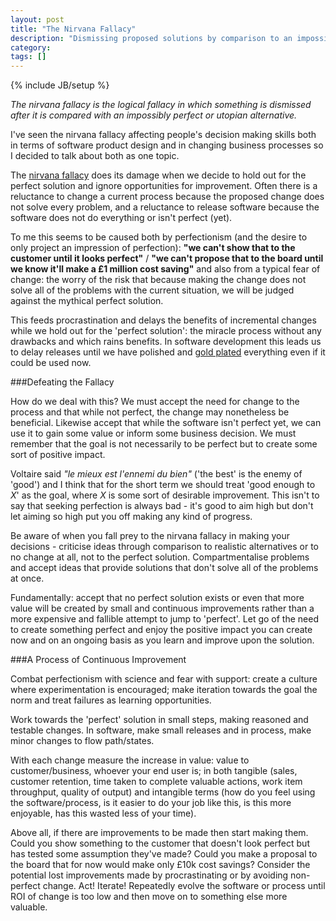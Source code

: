 ```yaml
---
layout: post
title: "The Nirvana Fallacy"
description: "Dismissing proposed solutions by comparison to an impossibly perfect alternative feeds procrastination and fear of change. Make a rational attempt at an imperfect but beneficial change now and work towards continuous improvement."
category: 
tags: []
---
```

{% include JB/setup %}


*The nirvana fallacy is the logical fallacy in which something is dismissed after it is compared with an impossibly perfect or utopian alternative.*

I've seen the nirvana fallacy affecting people's decision making skills both in terms of software product design and in changing business processes so I decided to talk about both as one topic.

The [nirvana fallacy][2] does its damage when we decide to hold out for the perfect solution and ignore opportunities for improvement. Often there is a reluctance to change a current process because the proposed change does not solve every problem, and a reluctance to release software because the software does not do everything or isn't perfect (yet).

To me this seems to be caused both by perfectionism (and the desire to only project an impression of perfection): **"we can't show that to the customer until it looks perfect"** / **"we can't propose that to the board until we know it'll make a £1 million cost saving"** and also from a typical fear of change: the worry of the risk that because making the change does not solve all of the problems with the current situation, we will be judged against the mythical perfect solution.

This feeds procrastination and delays the benefits of incremental changes while we hold out for the 'perfect solution': the miracle process without any drawbacks and which rains benefits. In software development this leads us to delay releases until we have polished and [gold plated][1] everything even if it could be used now.


###Defeating the Fallacy

How do we deal with this? We must accept the need for change to the process and that while not perfect, the change may nonetheless be beneficial. Likewise accept that while the software isn't perfect yet, we can use it to gain some value or inform some business decision. We must remember that the goal is not necessarily to be perfect but to create some sort of positive impact.

Voltaire said *"le mieux est l'ennemi du bien"* ('the best' is the enemy of 'good') and I think that for the short term we should treat 'good enough to *X*' as the goal, where *X* is some sort of desirable improvement. This isn't to say that seeking perfection is always bad - it's good to aim high but don't let aiming so high put you off making any kind of progress.

Be aware of when you fall prey to the nirvana fallacy in making your decisions - criticise ideas through comparison to realistic alternatives or to no change at all, not to the perfect solution. Compartmentalise problems and accept ideas that provide solutions that don't solve all of the problems at once.

Fundamentally: accept that no perfect solution exists or even that more value will be created by small and continuous improvements rather than a more expensive and fallible attempt to jump to 'perfect'. Let go of the need to create something perfect and enjoy the positive impact you can create now and on an ongoing basis as you learn and improve upon the solution.


###A Process of Continuous Improvement

Combat perfectionism with science and fear with support: create a culture where experimentation is encouraged; make iteration towards the goal the norm and treat failures as learning opportunities.

Work towards the 'perfect' solution in small steps, making reasoned and testable changes. In software, make small releases and in process, make minor changes to flow path/states. 

With each change measure the increase in value: value to customer/business, whoever your end user is; in both tangible (sales, customer retention, time taken to complete valuable actions, work item throughput, quality of output) and intangible terms (how do you feel using the software/process, is it easier to do your job like this, is this more enjoyable, has this wasted less of your time).

Above all, if there are improvements to be made then start making them. Could you show something to the customer that doesn't look perfect but has tested some assumption they've made? Could you make a proposal to the board that for now would make only £10k cost savings? Consider the potential lost improvements made by procrastinating or by avoiding non-perfect change. Act! Iterate! Repeatedly evolve the software or process until ROI of change is too low and then move on to something else more valuable.



[1]: http://en.wikipedia.org/wiki/Gold_plating_(software_engineering)
[2]: http://www.logicallyfallacious.com/index.php/logical-fallacies/135-nirvana-fallacy
